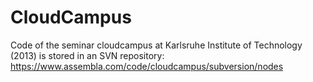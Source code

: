 CloudCampus
===========

Code of the seminar cloudcampus at Karlsruhe Institute of Technology (2013) is stored in an SVN repository: https://www.assembla.com/code/cloudcampus/subversion/nodes
